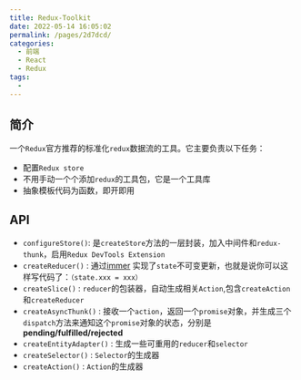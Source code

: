 ```yaml
---
title: Redux-Toolkit
date: 2022-05-14 16:05:02
permalink: /pages/2d7dcd/
categories:
  - 前端
  - React
  - Redux
tags:
  - 
---
```


## 简介

一个`Redux`官方推荐的标准化`redux`数据流的工具。它主要负责以下任务：
-   配置`Redux store`
-   不用手动一个个添加`redux`的工具包，它是一个工具库
-   抽象模板代码为函数，即开即用


## API

-    `configureStore()`: 是`createStore`方法的一层封装，加入中间件和`redux-thunk`，启用`Redux DevTools Extension`
-    `createReducer()` : 通过[immer](https://github.com/immerjs/immer) 实现了`state`不可变更新，也就是说你可以这样写代码了：`（state.xxx = xxx）`
-    `createSlice()` : `reducer`的包装器，自动生成相关`Action`,包含`createAction`和`createReducer`
-    `createAsyncThunk()` : 接收一个`action`，返回一个`promise`对象，并生成三个`dispatch`方法来通知这个`promise`对象的状态，分别是**pending/fulfilled/rejected**
-    `createEntityAdapter()` : 生成一些可重用的`reducer`和`selector`
-    `createSelector()` :  `Selector`的生成器
-    `createAction()` : `Action`的生成器

